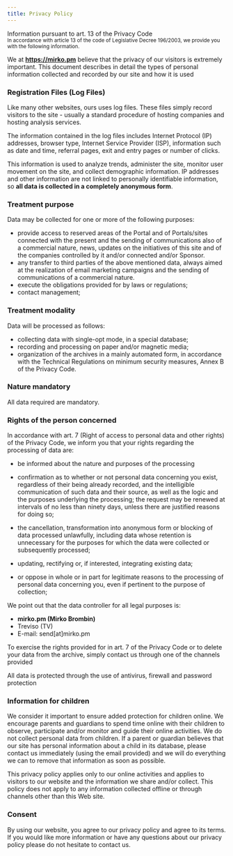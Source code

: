 ```yaml
---
title: Privacy Policy
---
```

<span>Information pursuant to art. 13 of the Privacy Code  
<small>In accordance with article 13 of the code of Legislative Decree 196/2003, we provide you with the following information.</small></span>

We at **https://mirko.pm** believe that the privacy of our visitors is extremely important. This document describes in detail the types of personal information collected and recorded by our site and how it is used

### Registration Files (Log Files)

Like many other websites, ours uses log files. These files simply record visitors to the site - usually a standard procedure of hosting companies and hosting analysis services.

The information contained in the log files includes Internet Protocol (IP) addresses, browser type, Internet Service Provider (ISP), information such as date and time, referral pages, exit and entry pages or number of clicks.

This information is used to analyze trends, administer the site, monitor user movement on the site, and collect demographic information. IP addresses and other information are not linked to personally identifiable information, so **all data is collected in a completely anonymous form**.

### Treatment purpose

Data may be collected for one or more of the following purposes:

*   provide access to reserved areas of the Portal and of Portals/sites connected with the present and the sending of communications also of a commercial nature, news, updates on the initiatives of this site and of the companies controlled by it and/or connected and/or Sponsor.
*   any transfer to third parties of the above mentioned data, always aimed at the realization of email marketing campaigns and the sending of communications of a commercial nature.
*   execute the obligations provided for by laws or regulations;
*   contact management;

### Treatment modality

Data will be processed as follows:

*   collecting data with single-opt mode, in a special database;
*   recording and processing on paper and/or magnetic media;
*   organization of the archives in a mainly automated form, in accordance with the Technical Regulations on minimum security measures, Annex B of the Privacy Code.

### Nature mandatory

All data required are mandatory.

### Rights of the person concerned

In accordance with art. 7 (Right of access to personal data and other rights) of the Privacy Code, we inform you that your rights regarding the processing of data are:

*   be informed about the nature and purposes of the processing

*   confirmation as to whether or not personal data concerning you exist, regardless of their being already recorded, and the intelligible communication of such data and their source, as well as the logic and the purposes underlying the processing; the request may be renewed at intervals of no less than ninety days, unless there are justified reasons for doing so;
*   the cancellation, transformation into anonymous form or blocking of data processed unlawfully, including data whose retention is unnecessary for the purposes for which the data were collected or subsequently processed;
*   updating, rectifying or, if interested, integrating existing data;
*   or oppose in whole or in part for legitimate reasons to the processing of personal data concerning you, even if pertinent to the purpose of collection;

We point out that the data controller for all legal purposes is:

*   **mirko.pm (Mirko Brombin)**
*   Treviso (TV)
*   E-mail: send[at]mirko.pm

To exercise the rights provided for in art. 7 of the Privacy Code or to delete your data from the archive, simply contact us through one of the channels provided

All data is protected through the use of antivirus, firewall and password protection

### Information for children

We consider it important to ensure added protection for children online. We encourage parents and guardians to spend time online with their children to observe, participate and/or monitor and guide their online activities. We do not collect personal data from children. If a parent or guardian believes that our site has personal information about a child in its database, please contact us immediately (using the email provided) and we will do everything we can to remove that information as soon as possible.

This privacy policy applies only to our online activities and applies to visitors to our website and the information we share and/or collect. This policy does not apply to any information collected offline or through channels other than this Web site.

### Consent

By using our website, you agree to our privacy policy and agree to its terms. If you would like more information or have any questions about our privacy policy please do not hesitate to contact us.